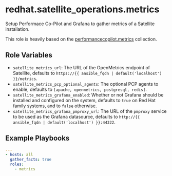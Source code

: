 redhat.satellite_operations.metrics
=============================

Setup Performace Co-Pilot and Grafana to gather metrics of a Satellite installation.

This role is heavily based on the [performancecopilot.metrics](https://github.com/performancecopilot/ansible-pcp) collection.

Role Variables
--------------

* `satellite_metrics_url`: The URL of the OpenMetrics endpoint of Satellite, defaults to `https://{{ ansible_fqdn | default('localhost') }}/metrics`.
* `satellite_metrics_pcp_optional_agents`: The optional PCP agents to enable, defaults to `[apache, openmetrics, postgresql, redis]`.
* `satellite_metrics_grafana_enabled`: Whether or not Grafana should be installed and configured on the system, defaults to `true` on Red Hat family systems, and to `false` otherwise.
* `satellite_metrics_grafana_pmproxy_url`: The URL of the `pmproxy` service to be used as the Grafana datasource, defaults to `http://{{ ansible_fqdn | default('localhost') }}:44322`.

Example Playbooks
-----------------

```yaml
---
- hosts: all
  gather_facts: true
  roles:
    - metrics
```
